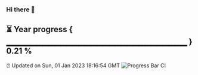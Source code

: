### Hi there 👋
⏳ Year progress { ▁▁▁▁▁▁▁▁▁▁▁▁▁▁▁▁▁▁▁▁▁▁▁▁▁▁▁▁▁▁ } 0.21 %
---
⏰ Updated on Sun, 01 Jan 2023 18:16:54 GMT
![Progress Bar CI](https://github.com/liununu/liununu/workflows/Progress%20Bar%20CI/badge.svg)
